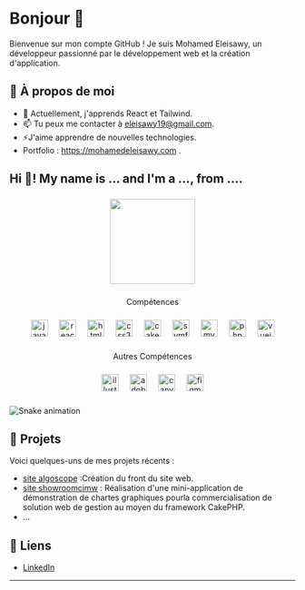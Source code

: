 # Bonjour 👋

Bienvenue sur mon compte GitHub ! Je suis Mohamed Eleisawy, un développeur passionné par le développement web et la création d'application.

## 🚀 À propos de moi

- 🌱 Actuellement, j'apprends React et Tailwind.
- 📫 Tu peux me contacter à eleisawy19@gmail.com.
- ⚡J'aime apprendre de nouvelles technologies.
- Portfolio : https://mohamedeleisawy.com .
<h2 align="left">Hi 👋! My name is ... and I'm a ..., from ....</h2>

###

<div align="center">
  <img height="150" src="https://i.gifer.com/L6m.gif"  />
</div>

###

<p align="center">Compétences</p>

###

<div align="center">
  <img src="https://cdn.jsdelivr.net/gh/devicons/devicon/icons/javascript/javascript-original.svg" height="30" alt="javascript logo"  />
  <img width="12" />
  <img src="https://cdn.jsdelivr.net/gh/devicons/devicon/icons/react/react-original.svg" height="30" alt="react logo"  />
  <img width="12" />
  <img src="https://cdn.jsdelivr.net/gh/devicons/devicon/icons/html5/html5-original.svg" height="30" alt="html5 logo"  />
  <img width="12" />
  <img src="https://cdn.jsdelivr.net/gh/devicons/devicon/icons/css3/css3-original.svg" height="30" alt="css3 logo"  />
  <img width="12" />
  <img src="https://cdn.jsdelivr.net/gh/devicons/devicon/icons/cakephp/cakephp-original.svg" height="30" alt="cakephp logo"  />
  <img width="12" />
  <img src="https://skillicons.dev/icons?i=symfony" height="30" alt="symfony logo"  />
  <img width="12" />
  <img src="https://cdn.jsdelivr.net/gh/devicons/devicon/icons/mysql/mysql-original.svg" height="30" alt="mysql logo"  />
  <img width="12" />
  <img src="https://cdn.simpleicons.org/php/777BB4" height="30" alt="php logo"  />
  <img width="12" />
  <img src="https://cdn.simpleicons.org/vuedotjs/4FC08D" height="30" alt="vuejs logo"  />
</div>

###

<p align="center">Autres Compétences</p>

###

<div align="center">
  <img src="https://cdn.jsdelivr.net/gh/devicons/devicon/icons/illustrator/illustrator-plain.svg" height="30" alt="illustrator logo"  />
  <img width="12" />
  <img src="https://skillicons.dev/icons?i=ps" height="30" alt="adobephotoshop logo"  />
  <img width="12" />
  <img src="https://cdn.simpleicons.org/canva/00C4CC" height="30" alt="canva logo"  />
  <img width="12" />
  <img src="https://skillicons.dev/icons?i=figma" height="30" alt="figma logo"  />
</div>

###

<img src="https://raw.githubusercontent.com/MohamedEleisawy /MohamedEleisawy /output/snake.svg" alt="Snake animation" />

###
## 📂 Projets

Voici quelques-uns de mes projets récents :

- [site algoscope](https://algoscope.fr/FR/) :Création du front du site web.
- [site showroomcimw](http://www.showroomcimw.fr/) : Réalisation d'une mini-application de
démonstration de chartes graphiques pourla commercialisation de solution web de gestion au moyen du framework CakePHP.
- ...

## 🔗 Liens

- [LinkedIn](https://www.linkedin.com/in/mohamed-eleisawy-1440b226b/)
---
